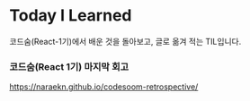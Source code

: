 Today I Learned
====

코드숨(React-1기)에서 배운 것을 돌아보고, 글로 옮겨 적는 TIL입니다. 

### 코드숨(React 1기) 마지막 회고
https://naraekn.github.io/codesoom-retrospective/
